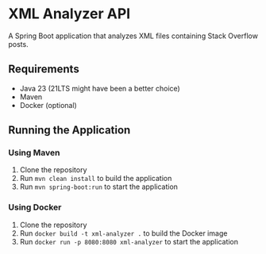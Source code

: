 # XML Analyzer API

A Spring Boot application that analyzes XML files containing Stack Overflow posts.

## Requirements

- Java 23 (21LTS might have been a better choice)
- Maven
- Docker (optional)

## Running the Application

### Using Maven 

1. Clone the repository
2. Run `mvn clean install` to build the application
3. Run `mvn spring-boot:run` to start the application

### Using Docker

1. Clone the repository
2. Run `docker build -t xml-analyzer .` to build the Docker image
3. Run `docker run -p 8080:8080 xml-analyzer` to start the application
